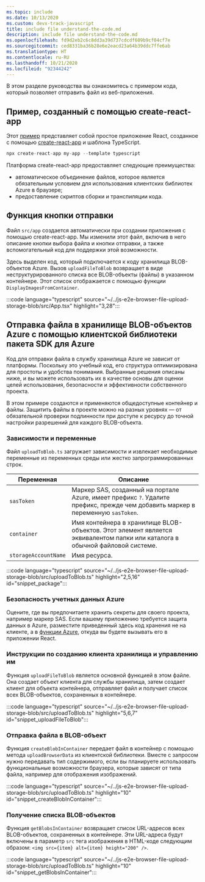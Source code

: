```yaml
---
ms.topic: include
ms.date: 10/13/2020
ms.custom: devx-track-javascript
title: include file understand-the-code.md
description: include file understand-the-code.md
ms.openlocfilehash: fd9d2eb2c6c8dd3a39d737cdcdf609b9cf04cf7e
ms.sourcegitcommit: ced8331ba36b28e6e2eacd23a64b39ddc7ffe6ab
ms.translationtype: HT
ms.contentlocale: ru-RU
ms.lasthandoff: 10/21/2020
ms.locfileid: "92344242"
---
```

В этом разделе руководства вы ознакомитесь с примером кода, который позволяет отправить файл из веб-приложения.

## <a name="sample-created-with-create-react-app"></a>Пример, созданный с помощью create-react-app

Этот [пример](https://github.com/Azure-Samples/js-e2e-browser-file-upload-storage-blob) представляет собой простое приложение React, созданное с помощью [create-react-app](https://create-react-app.dev/docs/adding-typescript/) и шаблона TypeScript.

```typescript
npx create-react-app my-app --template typescript
```

Платформа create-react-app предоставляет следующие преимущества:
* автоматическое объединение файлов, которое является обязательным условием для использования клиентских библиотек Azure в браузере;
* предоставление скриптов сборки и транспиляции кода. 

## <a name="upload-button-functionality"></a>Функция кнопки отправки

Файл `src/app` создается автоматически при создании приложения с помощью create-react-app. Мы изменили этот файл, включив в него описание кнопки выбора файла и кнопки отправки, а также вспомогательный код для поддержки этой возможности. 

Здесь выделен код, который подключается к коду хранилища BLOB-объектов Azure. Вызов `uploadFileToBlob` возвращает в виде неструктурированного списка все BLOB-объекты (файлы) в указанном контейнере. Этот список отображается с помощью функции `DisplayImagesFromContainer`.

:::code language="typescript" source="~/../js-e2e-browser-file-upload-storage-blob/src/App.tsx" highlight="3,28":::

## <a name="upload-file-to-azure-storage-blob-with-azure-sdk-client-library"></a>Отправка файла в хранилище BLOB-объектов Azure с помощью клиентской библиотеки пакета SDK для Azure

Код для отправки файла в службу хранилища Azure не зависит от платформы. Поскольку это учебный код, его структура оптимизирована для простоты и удобства понимания. Выбранные решения описаны ниже, и вы можете использовать их в качестве основы для оценки целей использования, безопасности и эффективности собственного проекта. 

В этом примере создаются и применяются общедоступные контейнер и файлы. Защитить файлы в проекте можно на разных уровнях — от обязательной проверки подлинности при доступе к ресурсу до точной настройки разрешений для каждого BLOB-объекта. 

### <a name="dependencies-and-variables"></a>Зависимости и переменные

Файл `uploadToBlob.ts` загружает зависимости и извлекает необходимые переменные из переменных среды или жестко запрограммированных строк.

| Переменная | Описание |
|--|--|
|`sasToken`|Маркер SAS, созданный на портале Azure, имеет префикс `?`. Удалите префикс, прежде чем добавить маркер в переменную `sasToken`.| 
|`container`|Имя контейнера в хранилище BLOB-объектов. Этот элемент является эквивалентом папки или каталога в обычной файловой системе.|
|`storageAccountName`|Имя ресурса.|

:::code language="typescript" source="~/../js-e2e-browser-file-upload-storage-blob/src/uploadToBlob.ts" highlight="2,5,16" id="snippet_package":::

### <a name="security-for-azure-credentials"></a>Безопасность учетных данных Azure

Оцените, где вы предпочитаете хранить секреты для своего проекта, например маркер SAS. Если вашему приложению требуется защита данных в Azure, разместите приведенный здесь код хранения не на клиенте, а в [функции Azure](/azure/azure-functions/), откуда вы будете вызывать его в приложении React.  

### <a name="create-storage-client-and-manage-steps"></a>Инструкции по созданию клиента хранилища и управлению им

Функция `uploadFileToBlob` является основной функцией в этом файле. Она создает объект клиента для службы хранилища, затем создает клиент для объекта контейнера, отправляет файл и получает список всех BLOB-объектов, сохраненных в контейнере. 

:::code language="typescript" source="~/../js-e2e-browser-file-upload-storage-blob/src/uploadToBlob.ts" highlight="5,6,7" id="snippet_uploadFileToBlob":::

### <a name="upload-file-to-blob"></a>Отправка файла в BLOB-объект

Функция `createBlobInContainer` передает файл в контейнер с помощью метода `uploadBrowserData` из клиентской библиотеки. Вместе с запросом нужно передавать тип содержимого, если вы планируете использовать функциональные возможности браузера, которые зависят от типа файла, например для отображения изображений. 

:::code language="typescript" source="~/../js-e2e-browser-file-upload-storage-blob/src/uploadToBlob.ts" highlight="10" id="snippet_createBlobInContainer":::

### <a name="get-list-of-blobs"></a>Получение списка BLOB-объектов

Функция `getBlobsInContainer` возвращает список URL-адресов всех BLOB-объектов, сохраненных в контейнере. Эти URL-адреса будут включены в параметр `src` тега изображения в HTML-коде следующим образом: `<img src={item} alt={item} height="200" />`. 

:::code language="typescript" source="~/../js-e2e-browser-file-upload-storage-blob/src/uploadToBlob.ts" highlight="10" id="snippet_getBlobsInContainer":::

